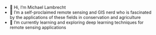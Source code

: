 - 👋 Hi, I’m Michael Lambrecht
- 👀 I’m a self-proclaimed remote sensing and GIS nerd who is fascinated by the applications of these fields in conservation and agriculture
- 🌱 I’m currently learning and exploring deep learning techniques for remote sensing applications
